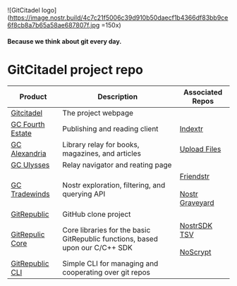 ![GitCitadel logo](https://image.nostr.build/4c7c21f5006c39d910b50daecf1b4366df83bb9ce6f8cb8a7b65a58ae687807f.jpg =150x)
#### Because we think about git every day.

# GitCitadel project repo

| **Product** | **Description** | **Associated Repos**   |
|-------------|-----------------|---------------------------------|
| [Gitcitadel](https://github.com/ShadowySupercode/gitcitadel-web)            | The project webpage | |
| [GC Fourth Estate](https://github.com/ShadowySupercode/gc-fourthestate)            | Publishing and reading client          | [Indextr](https://github.com/limina1/indextr-client)  |
| [GC Alexandria](https://github.com/ShadowySupercode/gc-alexandria)           | Library relay for books, magazines, and articles   | [Upload Files](https://github.com/limina1/upload_files) |
| [GC Ulysses](https://github.com/ShadowySupercode/gc-ulysses)            | Relay navigator and reating page                |   |
| [GC Tradewinds](https://github.com/ShadowySupercode/gc-tradewinds)            | Nostr exploration, filtering, and querying API  | [Friendstr](https://github.com/captain-stacks/friendstr)<br><br>[Nostr Graveyard](https://github.com/captain-stacks/nostr-graveyard)  |
| [GitRepublic](https://github.com/ShadowySupercode/gitrepublic)           | GitHub clone project | |
| [GitRepulic Core](https://github.com/ShadowySupercode/gitrepublic-core)            | Core libraries for the basic GitRepublic functions, based upon our C/C++ SDK  | [NostrSDK TSV](https://github.com/buttercat1791/NostrSDK)<br><br>[NoScrypt](https://github.com/VnUgE/noscrypt) |
| [GitRepublic CLI](https://github.com/ShadowySupercode/gitrepublic-cli)   | Simple CLI for managing and cooperating over git repos   |   |
